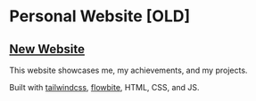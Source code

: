 # Personal Website [OLD]

## [New Website](https://github.com/CoderN-P/Portfolio)

This website showcases me, my achievements, and my projects. 

Built with [tailwindcss](https://tailwindcss.com/), [flowbite](https://flowbite.com), HTML, CSS, and JS.
